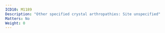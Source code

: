 ```yaml
---
ICD10: M1189
Description: "Other specified crystal arthropathies: Site unspecified"
Matters: No
Weight: 0
---
```

